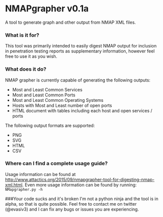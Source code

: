 # NMAPgrapher v0.1a
A tool to generate graph and other output from NMAP XML files. 

### What is it for?
This tool was primarily intended to easily digest NMAP output for inclusion in penetration testing reports as supplementary information, however feel free to use it as you wish.

### What does it do?
NMAP grapher is currently capable of generating the following outputs:
  - Most and Least Common Services
  - Most and Least Common Ports
  - Most and Least Common Operating Systems
  - Hosts with Most and Least number of open ports
  - HTML document with tables including each host and open services / ports

The following output formats are supported:
  - PNG
  - SVG
  - HTML
  - CSV

### Where can I find a complete usage guide?
Usage information can be found at http://www.attactics.org/2015/09/nmapgrapher-tool-for-digesting-nmap-xml.html. Even more usage information can be found by running:
```NMapgrapher.py -h```

###Your code sucks and it's broken
I'm not a python ninja and the tool is in alpha, so that is quite possible. Feel free to contact me on twitter (@evasiv3) and I can fix any bugs or issues you are experiencing.
